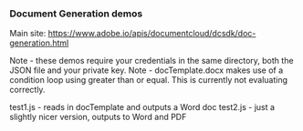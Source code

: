 ### Document Generation demos

Main site: <https://www.adobe.io/apis/documentcloud/dcsdk/doc-generation.html>

Note - these demos require your credentials in the same directory, both the JSON file and your private key.
Note - docTemplate.docx makes use of a condition loop using greater than or equal. This is currently not evaluating correctly.

test1.js - reads in docTemplate and outputs a Word doc
test2.js - just a slightly nicer version, outputs to Word and PDF